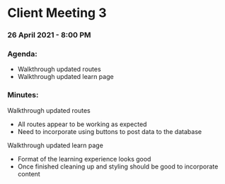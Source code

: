 # Client Meeting 3

### 26 April 2021 - 8:00 PM

### Agenda:

- Walkthrough updated routes
- Walkthrough updated learn page

### Minutes:

Walkthrough updated routes
- All routes appear to be working as expected
- Need to incorporate using buttons to post data to the database

Walkthrough updated learn page
- Format of the learning experience looks good
- Once finished cleaning up and styling should be good to incorporate content
